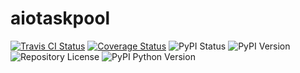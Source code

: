 aiotaskpool
====================
[![Travis CI Status](https://travis-ci.org/zeroguard/aiotaskpool.svg?branch=master)](https://travis-ci.org/zeroguard/aiotaskpool)
[![Coverage Status](https://coveralls.io/repos/github/zeroguard/aiotaskpool/badge.svg?branch=master)](https://coveralls.io/github/zeroguard/aiotaskpool?branch=master)
![PyPI Status](https://img.shields.io/pypi/status/aiotaskpool)
![PyPI Version](https://img.shields.io/pypi/v/aiotaskpool)
![Repository License](https://img.shields.io/github/license/zeroguard/aiotaskpool)
![PyPI Python Version](https://img.shields.io/pypi/pyversions/aiotaskpool)
